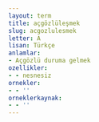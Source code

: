 ```yaml
---
layout: term
title: açgözlüleşmek
slug: acgozlulesmek
letter: A
lisan: Türkçe
anlamlar:
- Açgözlü duruma gelmek
ozellikler:
- - nesnesiz
ornekler:
- - ''
orneklerkaynak:
- - ''
---
```

